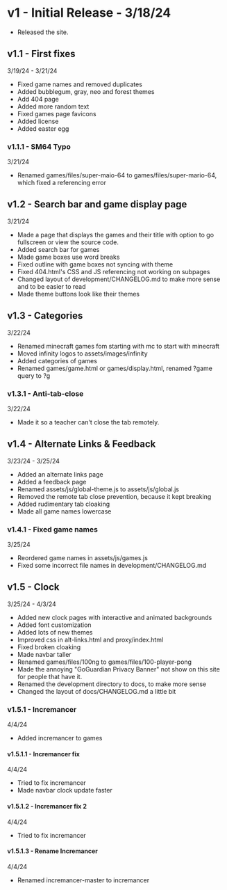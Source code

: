 # v1 - Initial Release - 3/18/24

- Released the site.

## v1.1 - First fixes 
3/19/24 - 3/21/24

- Fixed game names and removed duplicates
- Added bubblegum, gray, neo and forest themes
- Add 404 page
- Added more random text
- Fixed games page favicons
- Added license
- Added easter egg

### v1.1.1 - SM64 Typo
3/21/24

- Renamed games/files/super-maio-64 to games/files/super-mario-64, which fixed a referencing error

## v1.2 - Search bar and game display page
3/21/24

- Made a page that displays the games and their title with option to go fullscreen or view the source code.
- Added search bar for games
- Made game boxes use word breaks
- Fixed outline with game boxes not syncing with theme
- Fixed 404.html's CSS and JS referencing not working on subpages
- Changed layout of development/CHANGELOG.md to make more sense and to be easier to read
- Made theme buttons look like their themes

## v1.3 - Categories
3/22/24

- Renamed minecraft games fom starting with mc to start with minecraft
- Moved infinity logos to assets/images/infinity
- Added categories of games
- Renamed games/game.html or games/display.html, renamed ?game query to ?g

### v1.3.1 - Anti-tab-close
3/22/24

- Made it so a teacher can't close the tab remotely.

## v1.4 - Alternate Links & Feedback
3/23/24 - 3/25/24

- Added an alternate links page
- Added a feedback page
- Renamed assets/js/global-theme.js to assets/js/global.js
- Removed the remote tab close prevention, because it kept breaking
- Added rudimentary tab cloaking
- Made all game names lowercase

### v1.4.1 - Fixed game names
3/25/24

- Reordered game names in assets/js/games.js
- Fixed some incorrect file names in development/CHANGELOG.md

## v1.5 - Clock 
3/25/24 - 4/3/24

- Added new clock pages with interactive and animated backgrounds
- Added font customization
- Added lots of new themes
- Improved css in alt-links.html and proxy/index.html
- Fixed broken cloaking
- Made navbar taller
- Renamed games/files/100ng to games/files/100-player-pong
- Made the annoying "GoGuardian Privacy Banner" not show on this site for people that have it.
- Renamed the development directory to docs, to make more sense
- Changed the layout of docs/CHANGELOG.md a little bit

### v1.5.1 - Incremancer
4/4/24

- Added incremancer to games

#### v1.5.1.1 - Incremancer fix 
4/4/24

- Tried to fix incremancer
- Made navbar clock update faster

#### v1.5.1.2 - Incremancer fix 2
4/4/24

- Tried to fix incremancer

#### v1.5.1.3 - Rename Incremancer
4/4/24

- Renamed incremancer-master to incremancer
